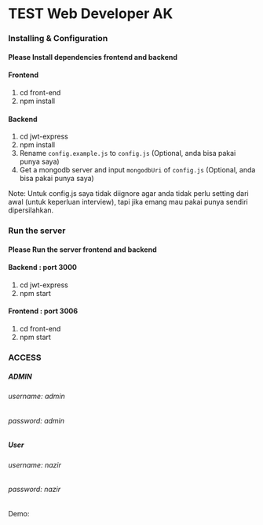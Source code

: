 # TEST Web Developer AK

### Installing & Configuration
#### Please Install dependencies frontend and backend

#### Frontend
1) cd front-end
2) npm install

#### Backend
1) cd jwt-express
2) npm install
3) Rename `config.example.js` to `config.js` (Optional, anda bisa pakai punya saya)
4) Get a mongodb server and input `mongodbUri` of `config.js` (Optional, anda bisa pakai punya saya)

Note: Untuk config.js saya tidak diignore agar anda tidak perlu setting dari awal (untuk keperluan interview), tapi jika emang mau pakai punya sendiri dipersilahkan.

### Run the server
#### Please Run the server frontend and backend

#### Backend : port 3000
1) cd jwt-express
2) npm start

#### Frontend : port 3006
1) cd front-end
2) npm start

### ACCESS

##### ADMIN
###### username: admin
###### password: admin

##### User
###### username: nazir
###### password: nazir

Demo: 